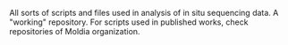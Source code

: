 All sorts of scripts and files used in analysis of in situ sequencing data. A "working" repository. For scripts used in published works, check repositories of Moldia organization.
